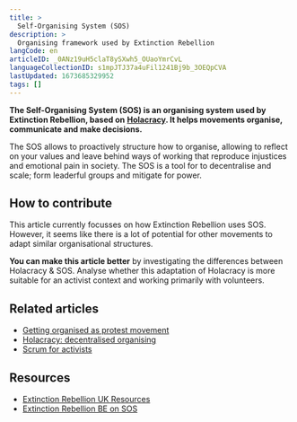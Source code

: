 ```yaml
---
title: >
  Self-Organising System (SOS)
description: >
  Organising framework used by Extinction Rebellion
langCode: en
articleID: _0ANz19uH5claT8ySXwh5_OUaoYmrCvL
languageCollectionID: s1mpJTJ37a4uFil1241Bj9b_3OEQpCVA
lastUpdated: 1673685329952
tags: []
---
```


**The Self-Organising System (SOS) is an organising system used by Extinction Rebellion, based on** [**Holacracy**](/organising/holacracy)**. It helps movements organise, communicate and make decisions.**

The SOS allows to proactively structure how to organise, allowing to reflect on your values and leave behind ways of working that reproduce injustices and emotional pain in society. The SOS is a tool for to decentralise and scale; form leaderful groups and mitigate for power.

## How to contribute

This article currently focusses on how Extinction Rebellion uses SOS. However, it seems like there is a lot of potential for other movements to adapt similar organisational structures.

**You can make this article better** by investigating the differences between Holacracy & SOS. Analyse whether this adaptation of Holacracy is more suitable for an activist context and working primarily with volunteers.

## Related articles

-   [Getting organised as protest movement](/organising)
-   [Holacracy: decentralised organising](/organising/holacracy)
-   [Scrum for activists](/organising/scrum)

## Resources

-   [Extinction Rebellion UK Resources](https://extinctionrebellion.uk/act-now/resources/sos/)
-   [Extinction Rebellion BE on SOS](https://www.extinctionrebellion.be/en/self-organising-system)